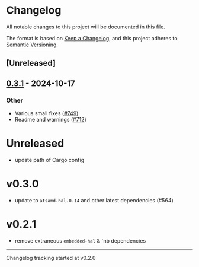 # Changelog

All notable changes to this project will be documented in this file.

The format is based on [Keep a Changelog](https://keepachangelog.com/en/1.0.0/),
and this project adheres to [Semantic Versioning](https://semver.org/spec/v2.0.0.html).

## [Unreleased]

## [0.3.1](https://github.com/atsamd-rs/atsamd/compare/wio_lite_w600-0.3.0...wio_lite_w600-0.3.1) - 2024-10-17

### Other

- Various small fixes ([#749](https://github.com/atsamd-rs/atsamd/pull/749))
- Readme and warnings ([#712](https://github.com/atsamd-rs/atsamd/pull/712))
# Unreleased

- update path of Cargo config

# v0.3.0

- update to `atsamd-hal-0.14` and other latest dependencies (#564)

# v0.2.1

- remove extraneous `embedded-hal` & `nb dependencies

---

Changelog tracking started at v0.2.0

